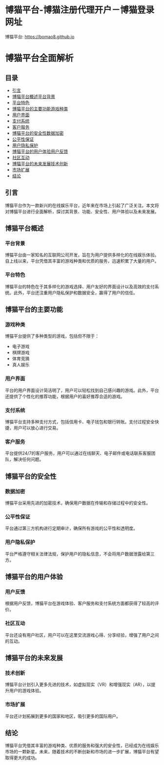 # 博猫平台-博猫注册代理开户－博猫登录网址

博猫平台: <https://bomao8.github.io>

# 博猫平台全面解析

## 目录

- [引言](#%E5%BC%95%E8%A8%80)
- [博猫平台概述](#%E5%8D%9A%E7%8C%AB%E5%B9%B3%E5%8F%B0%E6%A6%82%E8%BF%B0)[平台背景](#%E5%B9%B3%E5%8F%B0%E8%83%8C%E6%99%AF)
- [平台特色](#%E5%B9%B3%E5%8F%B0%E7%89%B9%E8%89%B2)
- [博猫平台的主要功能](#%E5%8D%9A%E7%8C%AB%E5%B9%B3%E5%8F%B0%E7%9A%84%E4%B8%BB%E8%A6%81%E5%8A%9F%E8%83%BD)[游戏种类](#%E6%B8%B8%E6%88%8F%E7%A7%8D%E7%B1%BB)
- [用户界面](#%E7%94%A8%E6%88%B7%E7%95%8C%E9%9D%A2)
- [支付系统](#%E6%94%AF%E4%BB%98%E7%B3%BB%E7%BB%9F)
- [客户服务](#%E5%AE%A2%E6%88%B7%E6%9C%8D%E5%8A%A1)
- [博猫平台的安全性](#%E5%8D%9A%E7%8C%AB%E5%B9%B3%E5%8F%B0%E7%9A%84%E5%AE%89%E5%85%A8%E6%80%A7)[数据加密](#%E6%95%B0%E6%8D%AE%E5%8A%A0%E5%AF%86)
- [公平性保证](#%E5%85%AC%E5%B9%B3%E6%80%A7%E4%BF%9D%E8%AF%81)
- [用户隐私保护](#%E7%94%A8%E6%88%B7%E9%9A%90%E7%A7%81%E4%BF%9D%E6%8A%A4)
- [博猫平台的用户体验](#%E5%8D%9A%E7%8C%AB%E5%B9%B3%E5%8F%B0%E7%9A%84%E7%94%A8%E6%88%B7%E4%BD%93%E9%AA%8C)[用户反馈](#%E7%94%A8%E6%88%B7%E5%8F%8D%E9%A6%88)
- [社区互动](#%E7%A4%BE%E5%8C%BA%E4%BA%92%E5%8A%A8)
- [博猫平台的未来发展](#%E5%8D%9A%E7%8C%AB%E5%B9%B3%E5%8F%B0%E7%9A%84%E6%9C%AA%E6%9D%A5%E5%8F%91%E5%B1%95)[技术创新](#%E6%8A%80%E6%9C%AF%E5%88%9B%E6%96%B0)
- [市场扩展](#%E5%B8%82%E5%9C%BA%E6%89%A9%E5%B1%95)
- [结论](#%E7%BB%93%E8%AE%BA)
## 引言

博猫平台作为一款新兴的在线娱乐平台，近年来在市场上引起了广泛关注。本文将对博猫平台进行全面解析，探讨其背景、功能、安全性、用户体验以及未来发展。

## 博猫平台概述

### 平台背景

博猫平台由一家知名的互联网公司开发，旨在为用户提供多样化的在线娱乐体验。自上线以来，平台凭借其丰富的游戏种类和优质的服务，迅速积累了大量的用户。

### 平台特色

博猫平台的特色在于其多样化的游戏选择、用户友好的界面设计以及高效的支付系统。此外，平台还注重用户隐私保护和数据安全，赢得了用户的信任。

## 博猫平台的主要功能

### 游戏种类

博猫平台提供了多种类型的游戏，包括但不限于：

- 电子游戏
- 棋牌游戏
- 体育竞猜
- 真人娱乐
### 用户界面

平台的用户界面设计简洁明了，用户可以轻松找到自己感兴趣的游戏。此外，平台还提供了个性化的推荐功能，根据用户的喜好推荐合适的游戏。

### 支付系统

博猫平台支持多种支付方式，包括信用卡、电子钱包和银行转账。支付过程安全快捷，用户可以放心进行交易。

### 客户服务

平台提供24/7的客户服务，用户可以通过在线聊天、电子邮件或电话联系客服团队，解决任何问题。

## 博猫平台的安全性

### 数据加密

博猫平台采用先进的加密技术，确保用户数据在传输和存储过程中的安全性。

### 公平性保证

平台通过第三方机构进行定期审计，确保所有游戏的公平性和透明度。

### 用户隐私保护

平台严格遵守相关法律法规，保护用户的隐私信息，不会将用户数据泄露给第三方。

## 博猫平台的用户体验

### 用户反馈

根据用户反馈，博猫平台在游戏体验、客户服务和支付系统方面都获得了较高的评价。

### 社区互动

平台还设有用户社区，用户可以在这里交流游戏心得、分享经验，增强了用户之间的互动。

## 博猫平台的未来发展

### 技术创新

博猫平台计划引入更多先进的技术，如虚拟现实（VR）和增强现实（AR），以提升用户的游戏体验。

### 市场扩展

平台还计划拓展到更多的国家和地区，吸引更多的国际用户。

## 结论

博猫平台凭借其丰富的游戏种类、优质的服务和强大的安全性，已经成为在线娱乐市场的一颗新星。未来，随着技术的不断创新和市场的进一步扩展，博猫平台有望取得更大的成功。